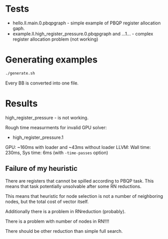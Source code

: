 # Tests
- hello.ll.main.0.pbqpgraph - simple example of PBQP register allocation gaph.
- example.ll.high_register_pressure.0.pbqpgraph and ...1... - complex register allocation problem (not working)

# Generating examples
```bash
./generate.sh
```

Every BB is converted into one file.

# Results
high_register_pressure - is not working.

Rough time measurments for invalid GPU solver:
- high_register_pressure.1

GPU: ~160ms with loader and ~43ms without loader
LLVM: Wall time: 230ms, Sys time: 6ms (with `-time-passes` option)

## Failure of my heuristic
There are registers that cannot be spilled according to PBQP task.
This means that task potentially unsolvable after some RN reductions.

This means that heuristic for node selection is not a number of neighboring nodes, but the total cost of vector itself.

Additionally there is a problem in RNreduction (probably).

There is a problem with number of nodes in RN!!!!

There should be other reduction than simple full search.

